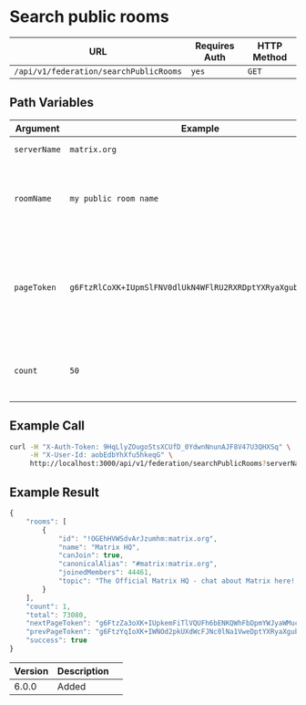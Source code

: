 # Search public rooms

| URL                                    | Requires Auth | HTTP Method |
| -------------------------------------- | ------------- | ----------- |
| `/api/v1/federation/searchPublicRooms` | `yes`         | `GET`       |

## Path Variables

| Argument     | Example                                                    | Required | Description                                                                         |
| ------------ | ---------------------------------------------------------- | -------- | ----------------------------------------------------------------------------------- |
| `serverName` | `matrix.org`                                               | Required | The server name.                                                                    |
| `roomName`   | `my public room name`                                      | Optional | The room name you want to search for in the server.                                 |
| `pageToken`  | `g6FtzRlCoXK+IUpmSlFNV0dlUkN4WFlRU2RXRDptYXRyaXgub3JnoWTD` | Optional | The page you want to retrieve, use it for pagination. Make sure to URL encode this. |
| `count`      | `50`                                                       | Optional | How many items do you want to get. Default `100`.                                   |

## Example Call

```bash
curl -H "X-Auth-Token: 9HqLlyZOugoStsXCUfD_0YdwnNnunAJF8V47U3QHXSq" \
     -H "X-User-Id: aobEdbYhXfu5hkeqG" \
     http://localhost:3000/api/v1/federation/searchPublicRooms?serverName=matrix.org
```

## Example Result

```javascript
{
    "rooms": [
        {
            "id": "!OGEhHVWSdvArJzumhm:matrix.org",
            "name": "Matrix HQ",
            "canJoin": true,
            "canonicalAlias": "#matrix:matrix.org",
            "joinedMembers": 44461,
            "topic": "The Official Matrix HQ - chat about Matrix here! | https://matrix.org | https://spec.matrix.org | To support Matrix.org development: https://patreon.com/matrixdotorg | Code of Conduct: https://matrix.org/legal/code-of-conduct/ | This is an English speaking room"
        }
    ],
    "count": 1,
    "total": 73080,
    "nextPageToken": "g6FtzZa3oXK+IUpkemFiTlVQUFh6bENKQWhFbDpmYWJyaWMucHVioWTD",
    "prevPageToken": "g6FtzYqIoXK+IWNOd2pkUXdWcFJNc0lNa1VweDptYXRyaXgub3JnoWTC",
    "success": true
}
```

<table><thead><tr><th>Version</th><th>Description</th><th data-hidden></th></tr></thead><tbody><tr><td>6.0.0</td><td>Added</td><td></td></tr></tbody></table>

